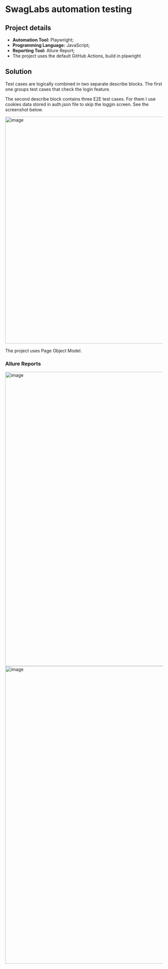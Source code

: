 # SwagLabs automation testing

## Project details

- **Automation Tool:** Playwright;
- **Programming Language:** JavaScript;
- **Reporting Tool:** Allure Report;
- The project uses the default GitHub Actions, build in plawright

## Solution
Test cases are logically combined in two separate describe blocks.
The first one groups test cases that check the login feature.

The second describe block contains three E2E test cases. For them I use cookies data stored in auth.json file to skip the loggin screen. See the screenshot below.

<img width="722" alt="image" src="https://github.com/user-attachments/assets/1751b20a-26ef-4b8c-a222-9fa653ba428d">

The project uses Page Object Model.

### Allure Reports

<img width="936" alt="image" src="https://github.com/user-attachments/assets/9c14e400-3610-4887-a4cc-45732fc010cb">


<img width="947" alt="image" src="https://github.com/user-attachments/assets/09096206-3b7b-4c99-9322-b5966cac7490">



